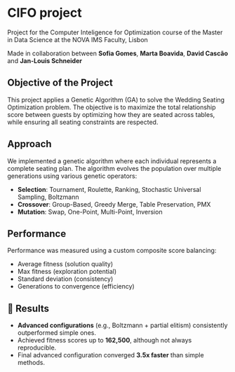 # CIFO project

Project for the Computer Inteligence for Optimization course of the Master in Data Science at the NOVA IMS Faculty, Lisbon

Made in collaboration between **Sofia Gomes**, **Marta Boavida**, **David Cascão** and **Jan-Louis Schneider**

## Objective of the Project

This project applies a Genetic Algorithm (GA) to solve the Wedding Seating Optimization problem. The objective is to maximize the total relationship score between guests by optimizing how they are seated across tables, while ensuring all seating constraints are respected.

## Approach

We implemented a genetic algorithm where each individual represents a complete seating plan. The algorithm evolves the population over multiple generations using various genetic operators:

- **Selection**: Tournament, Roulette, Ranking, Stochastic Universal Sampling, Boltzmann
- **Crossover**: Group-Based, Greedy Merge, Table Preservation, PMX
- **Mutation**: Swap, One-Point, Multi-Point, Inversion

## Performance

Performance was measured using a custom composite score balancing:
- Average fitness (solution quality)
- Max fitness (exploration potential)
- Standard deviation (consistency)
- Generations to convergence (efficiency)

## 🥇 Results

- **Advanced configurations** (e.g., Boltzmann + partial elitism) consistently outperformed simple ones.
- Achieved fitness scores up to **162,500**, although not always reproducible.
- Final advanced configuration converged **3.5x faster** than simple methods.
